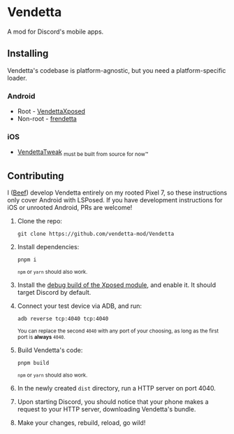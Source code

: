 # Vendetta
A mod for Discord's mobile apps.

## Installing
Vendetta's codebase is platform-agnostic, but you need a platform-specific loader.

### Android
* Root - [VendettaXposed](https://github.com/vendetta-mod/VendettaXposed)
* Non-root - [frendetta](https://github.com/vendetta-mod/frendetta)

### iOS
* [VendettaTweak](https://github.com/vendetta-mod/VendettaTweak) <sub>must be built from source for now™️</sub>

## Contributing
I ([Beef](https://github.com/Beefers)) develop Vendetta entirely on my rooted Pixel 7, so these instructions only cover Android with LSPosed. If you have development instructions for iOS or unrooted Android, PRs are welcome!

1. Clone the repo:
    ```
    git clone https://github.com/vendetta-mod/Vendetta
    ```

2. Install dependencies:
    ```
    pnpm i
    ```
    <sup>`npm` or `yarn` should also work.</sup>

3. Install the [debug build of the Xposed module](https://nightly.link/vendetta-mod/VendettaXposed/workflows/build/master/app-debug.zip), and enable it. It should target Discord by default.

4. Connect your test device via ADB, and run:
    ```
    adb reverse tcp:4040 tcp:4040
    ```
    <sup>You can replace the second `4040` with any port of your choosing, as long as the first port is **always** `4040`.</sup>

5. Build Vendetta's code:
    ```
    pnpm build
    ```
    <sup>`npm` or `yarn` should also work.</sup>

6. In the newly created `dist` directory, run a HTTP server on port 4040.

7. Upon starting Discord, you should notice that your phone makes a request to your HTTP server, downloading Vendetta's bundle.

8. Make your changes, rebuild, reload, go wild!